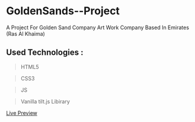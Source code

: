 # GoldenSands--Project
A Project For Golden Sand Company Art Work Company Based In Emirates (Ras Al Khaima)

## Used Technologies :

> HTML5

> CSS3

> JS

> Vanilla tilt.js Libirary

[Live Preview](https://golden-sands.netlify.app/ "golden Sands")
